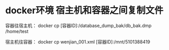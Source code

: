 # docker环境 宿主机和容器之间复制文件

容器往宿主机：
docker cp [容器ID]:/database_dump_bak/db_bak.dmp /home/test

宿主机往容器：
docker cp wenjian_001.xml [容器ID]:/mnt/5101388419